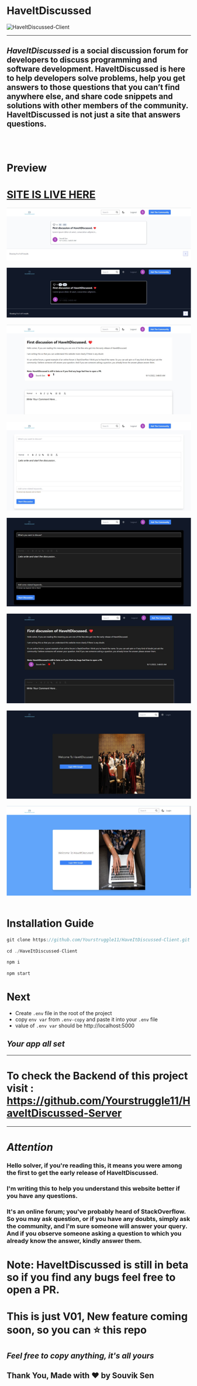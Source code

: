 # HaveItDiscussed

![HaveItDiscussed-Client](https://socialify.git.ci/Yourstruggle11/HaveItDiscussed-Client/image?description=1&descriptionEditable=HaveItDiscussed%20is%20a%20social%20discussion%20forum%20for%20developers%20to%20discuss%20programming%20and%20software%20development.%20HaveItDiscussed%20is%20here%20to%20help%20developers%20solve%20problems%2C%20help%20you%20get%20answers%20to%20those%20questions%20that%20you%20can%E2%80%99t%20find%20anywhere%20else%2C%20and%20share%20code%20snippets%20and%20solutions%20with%20other%20members%20of%20the%20community.%20HaveItDiscussed%20is%20not%20just%20a%20site%20that%20answers%20questions.&font=Inter&forks=1&issues=1&language=1&logo=https%3A%2F%2Fhaveitdiscussed.netlify.app%2Ffavicon.png&name=1&owner=1&pattern=Charlie%20Brown&pulls=1&stargazers=1&theme=Light)

<hr>

##  ***HaveItDiscussed*** is a social discussion forum for developers to discuss programming and software development. HaveItDiscussed is here to help developers solve problems, help you get answers to those questions that you can’t find anywhere else, and share code snippets and solutions with other members of the community. HaveItDiscussed is not just a site that answers questions.


<br />
<br />

# Preview

# [SITE IS LIVE HERE](https://haveitdiscussed.netlify.app/ "HaveItdiscussed") 



<img src="./src/assets/v1.DEMO/demo (2).jpeg">
<br />
<br />
<img src="./src/assets/v1.DEMO/demo (3).jpeg">
<br />
<br />
<img src="./src/assets/v1.DEMO/demo (4).jpeg">
<br />
<br />
<img src="./src/assets/v1.DEMO/demo (5).jpeg">
<br />
<br />
<img src="./src/assets/v1.DEMO/demo (6).jpeg">
<br />
<br />
<img src="./src/assets/v1.DEMO/demo (7).jpeg">
<br />
<br />
<img src="./src/assets/v1.DEMO/demo (8).jpeg">
<br />
<br />
<img src="./src/assets/v1.DEMO/demo (9).jpeg">
<br />
<br />

# Installation Guide


```js
git clone https://github.com/Yourstruggle11/HaveItDiscussed-Client.git
```

```js
cd ./HaveItDiscussed-Client
```
```js
npm i
```
```js
npm start
```

# Next

- Create `.env` file in the root of the project
- copy `env var` from `.env-copy` and paste it into your `.env` file
- value of `.env var` should be http://localhost:5000


## ***Your app all set***
<hr />


# To check the Backend of this project visit : https://github.com/Yourstruggle11/HaveItDiscussed-Server

<hr />


# ***Attention***
###  Hello solver, if you're reading this, it means you were among the first to get the early release of HaveItDiscussed.

### I'm writing this to help you understand this website better if you have any questions.

### It's an online forum; you've probably heard of StackOverflow. So you may ask question, or if you have any doubts, simply ask the community, and I'm sure someone will answer your query. And if you observe someone asking a question to which you already know the answer, kindly answer them.


# Note: HaveItDiscussed is still in beta so if you find any bugs feel free to open a PR.


# This is just V01, New feature coming soon, so you can ⭐ this repo
## ***Feel free to copy anything, it's all yours***


## Thank You, Made with ❤️ by Souvik Sen
